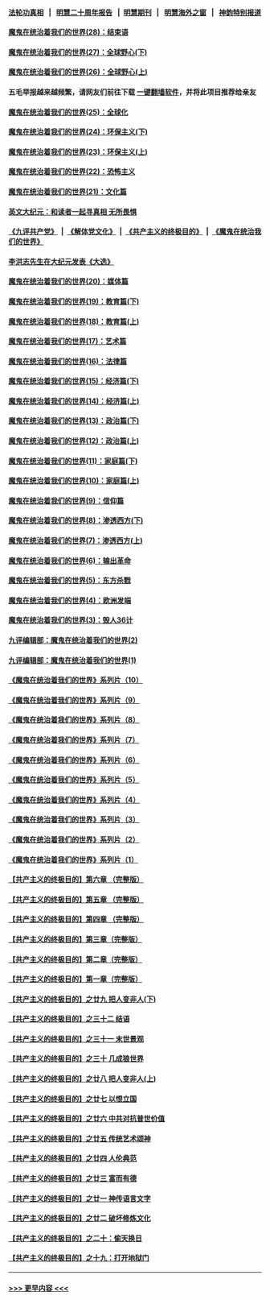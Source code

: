 #### [法轮功真相](https://github.com/gfw-breaker/truth/blob/master/README.md?t=0) &nbsp;&nbsp;|&nbsp;&nbsp; [明慧二十周年报告](https://github.com/gfw-breaker/mh-reports/blob/master/README.md?t=0) &nbsp;&nbsp;|&nbsp;&nbsp;[明慧期刊](https://github.com/gfw-breaker/mh-qikan) &nbsp;&nbsp;|&nbsp;&nbsp; [明慧海外之窗](https://github.com/gfw-breaker/mh-news/blob/master/README.md?t=0) &nbsp;&nbsp;|&nbsp;&nbsp; [神韵特别报道](https://github.com/gfw-breaker/mh-news/blob/master/shenyun.md?t=0)
#### [魔鬼在统治着我们的世界(28)：结束语](../pages/nsc422/n10936246.md?t=07230651) 
#### [魔鬼在统治着我们的世界(27)：全球野心(下)](../pages/nsc422/n10928319.md?t=07230651) 
#### [魔鬼在统治着我们的世界(26)：全球野心(上)](../pages/nsc422/n10900318.md?t=07230651) 
#### 五毛举报越来越频繁，请网友们前往下载 [一键翻墙软件](https://github.com/gfw-breaker/ssr-accounts)，并将此项目推荐给亲友
#### [魔鬼在统治着我们的世界(25)：全球化](../pages/nsc422/n10788205.md?t=07230651) 
#### [魔鬼在统治着我们的世界(24)：环保主义(下)](../pages/nsc422/n10695307.md?t=07230651) 
#### [魔鬼在统治着我们的世界(23)：环保主义(上)](../pages/nsc422/n10688613.md?t=07230651) 
#### [魔鬼在统治着我们的世界(22)：恐怖主义](../pages/nsc422/n10614727.md?t=07230651) 
#### [魔鬼在统治着我们的世界(21)：文化篇](../pages/nsc422/n10597706.md?t=07230651) 
#### [英文大纪元：和读者一起寻真相 无所畏惧](../pages/nsc422/n12542027.md?t=07230651) 
#### [《九评共产党》](https://github.com/begood0513/9ping.md/blob/master/README.md) &nbsp;|&nbsp; [《解体党文化》](../../../../jtdwh.md/blob/master/README.md)  &nbsp;|&nbsp; [《共产主义的终极目的》](../../../../gczydzjmd.md/blob/master/README.md) &nbsp;|&nbsp; [《魔鬼在统治我们的世界》](../../../../mgztzwmdsj.md/blob/master/README.md) 
#### [李洪志先生在大纪元发表《大选》](../pages/nsc422/n12534746.md?t=07230651) 
#### [魔鬼在统治着我们的世界(20)：媒体篇](../pages/nsc422/n10586579.md?t=07230651) 
#### [魔鬼在统治着我们的世界(19)：教育篇(下)](../pages/nsc422/n10564808.md?t=07230651) 
#### [魔鬼在统治着我们的世界(18)：教育篇(上)](../pages/nsc422/n10526970.md?t=07230651) 
#### [魔鬼在统治着我们的世界(17)：艺术篇](../pages/nsc422/n10499093.md?t=07230651) 
#### [魔鬼在统治着我们的世界(16)：法律篇](../pages/nsc422/n10485969.md?t=07230651) 
#### [魔鬼在统治着我们的世界(15)：经济篇(下)](../pages/nsc422/n10469975.md?t=07230651) 
#### [魔鬼在统治着我们的世界(14)：经济篇(上)](../pages/nsc422/n10457370.md?t=07230651) 
#### [魔鬼在统治着我们的世界(13)：政治篇(下)](../pages/nsc422/n10448270.md?t=07230651) 
#### [魔鬼在统治着我们的世界(12)：政治篇(上)](../pages/nsc422/n10444576.md?t=07230651) 
#### [魔鬼在统治着我们的世界(11)：家庭篇(下)](../pages/nsc422/n10440961.md?t=07230651) 
#### [魔鬼在统治着我们的世界(10)：家庭篇(上)](../pages/nsc422/n10435448.md?t=07230651) 
#### [魔鬼在统治着我们的世界(9)：信仰篇](../pages/nsc422/n10432159.md?t=07230651) 
#### [魔鬼在统治着我们的世界(8)：渗透西方(下)](../pages/nsc422/n10429603.md?t=07230651) 
#### [魔鬼在统治着我们的世界(7)：渗透西方(上)](../pages/nsc422/n10426013.md?t=07230651) 
#### [魔鬼在统治着我们的世界(6)：输出革命](../pages/nsc422/n10421536.md?t=07230651) 
#### [魔鬼在统治着我们的世界(5)：东方杀戮](../pages/nsc422/n10417707.md?t=07230651) 
#### [魔鬼在统治着我们的世界(4)：欧洲发端](../pages/nsc422/n10414890.md?t=07230651) 
#### [魔鬼在统治着我们的世界(3)：毁人36计](../pages/nsc422/n10411583.md?t=07230651) 
#### [九评编辑部：魔鬼在统治着我们的世界(2)](../pages/nsc422/n10410036.md?t=07230651) 
#### [九评编辑部：魔鬼在统治着我们的世界(1)](../pages/nsc422/n10406825.md?t=07230651) 
#### [《魔鬼在统治着我们的世界》系列片（10）](../pages/nsc422/n12292670.md?t=07230651) 
#### [《魔鬼在统治着我们的世界》系列片（9）](../pages/nsc422/n12290859.md?t=07230651) 
#### [《魔鬼在统治着我们的世界》系列片（8）](../pages/nsc422/n12287445.md?t=07230651) 
#### [《魔鬼在统治着我们的世界》系列片（7）](../pages/nsc422/n12283425.md?t=07230651) 
#### [《魔鬼在统治着我们的世界》系列片（6）](../pages/nsc422/n12282314.md?t=07230651) 
#### [《魔鬼在统治着我们的世界》系列片（5）](../pages/nsc422/n12281419.md?t=07230651) 
#### [《魔鬼在统治着我们的世界》系列片（4）](../pages/nsc422/n12274024.md?t=07230651) 
#### [《魔鬼在统治着我们的世界》系列片（3）](../pages/nsc422/n12271322.md?t=07230651) 
#### [《魔鬼在统治着我们的世界》系列片（2）](../pages/nsc422/n12269049.md?t=07230651) 
#### [《魔鬼在统治着我们的世界》系列片（1）](../pages/nsc422/n12267575.md?t=07230651) 
#### [【共产主义的终极目的】第六章 （完整版）](../pages/nsc422/n11428913.md?t=07230651) 
#### [【共产主义的终极目的】第五章 （完整版）](../pages/nsc422/n11428912.md?t=07230651) 
#### [【共产主义的终极目的】第四章 （完整版）](../pages/nsc422/n11428907.md?t=07230651) 
#### [【共产主义的终极目的】第三章（完整版）](../pages/nsc422/n11428848.md?t=07230651) 
#### [【共产主义的终极目的】第二章（完整版）](../pages/nsc422/n11428831.md?t=07230651) 
#### [【共产主义的终极目的】第一章（完整版）](../pages/nsc422/n11417651.md?t=07230651) 
#### [【共产主义的终极目的】之廿九 把人变非人(下)](../pages/nsc422/n11344140.md?t=07230651) 
#### [【共产主义的终极目的】之三十二 结语](../pages/nsc422/n11360535.md?t=07230651) 
#### [【共产主义的终极目的】之三十一 末世景观](../pages/nsc422/n11351129.md?t=07230651) 
#### [【共产主义的终极目的】之三十 几成狼世界](../pages/nsc422/n11348280.md?t=07230651) 
#### [【共产主义的终极目的】之廿八 把人变非人(上)](../pages/nsc422/n11340492.md?t=07230651) 
#### [【共产主义的终极目的】之廿七 以恨立国](../pages/nsc422/n11336944.md?t=07230651) 
#### [【共产主义的终极目的】之廿六 中共对抗普世价值](../pages/nsc422/n11324785.md?t=07230651) 
#### [【共产主义的终极目的】之廿五 传统艺术颂神](../pages/nsc422/n11296396.md?t=07230651) 
#### [【共产主义的终极目的】之廿四 人伦典范](../pages/nsc422/n11296397.md?t=07230651) 
#### [【共产主义的终极目的】之廿三 富而有德](../pages/nsc422/n11283598.md?t=07230651) 
#### [【共产主义的终极目的】之廿一 神传语言文字](../pages/nsc422/n11263265.md?t=07230651) 
#### [【共产主义的终极目的】之廿二 破坏修炼文化](../pages/nsc422/n11245728.md?t=07230651) 
#### [【共产主义的终极目的】之二十：偷天换日](../pages/nsc422/n11238846.md?t=07230651) 
#### [【共产主义的终极目的】之十九：打开地狱门](../pages/nsc422/n11206376.md?t=07230651) 

----
#### [ >>> 更早内容 <<< ](../indexes/nsc422-earlier.md)
